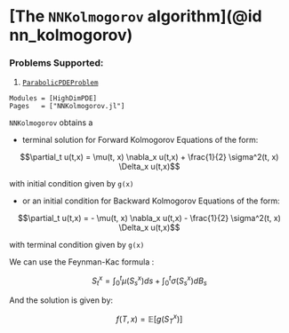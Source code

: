 # [The `NNKolmogorov` algorithm](@id nn_kolmogorov)

### Problems Supported:

 1. [`ParabolicPDEProblem`](@ref)

```@autodocs
Modules = [HighDimPDE]
Pages   = ["NNKolmogorov.jl"]
```

`NNKolmogorov` obtains a

  - terminal solution for Forward Kolmogorov Equations of the form:

```math
\partial_t u(t,x) = \mu(t, x) \nabla_x u(t,x) + \frac{1}{2} \sigma^2(t, x) \Delta_x u(t,x)
```

with initial condition given by `g(x)`

  - or an initial condition for Backward Kolmogorov Equations of the form:

```math
\partial_t u(t,x) = - \mu(t, x) \nabla_x u(t,x) - \frac{1}{2} \sigma^2(t, x) \Delta_x u(t,x)
```

with terminal condition given by `g(x)`

We can use the Feynman-Kac formula :

```math
S_t^x = \int_{0}^{t}\mu(S_s^x)ds + \int_{0}^{t}\sigma(S_s^x)dB_s
```

And the solution is given by:

```math
f(T, x) = \mathbb{E}[g(S_T^x)]
```
